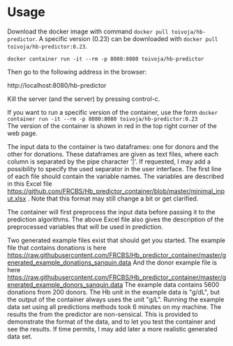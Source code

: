 # Usage

Download
the docker image with command `docker pull toivoja/hb-predictor`.
A specific version (0.23) can be downloaded with `docker pull toivoja/hb-predictor:0.23`.

```docker container run -it --rm -p 8080:8080 toivoja/hb-predictor```  

Then go to the following address in the browser:

http://localhost:8080/hb-predictor

Kill the server (and the server) by pressing control-c.

If you want to run a specific version of the container, use the form
```docker container run -it --rm -p 8080:8080 toivoja/hb-predictor:0.23```  
The version of the container is shown in red in the top right corner of the web page.

The input data to the container is two dataframes: one for donors and the other for donations.
These dataframes are given as text files, where each column is separated by the pipe character '|'.
If requested, I may add a possibility to specify the used separator in the user interface.
The first line of each file should contain the variable names. The variables are described
in this Excel file https://github.com/FRCBS/Hb_predictor_container/blob/master/minimal_input.xlsx . 
Note that this format may still change a bit or get clarified.

The container will first preprocess the input data before passing it to the prediction algorithms. The above
Excel file also gives the description of the preprocessed variables that will be used in prediction.

Two generated example files exist that should get you started. The example file that contains donations is here
https://raw.githubusercontent.com/FRCBS/Hb_predictor_container/master/generated_example_donations_sanquin.data
And the donor example file is here https://raw.githubusercontent.com/FRCBS/Hb_predictor_container/master/generated_example_donors_sanquin.data
The example data contains 5600 donations from 200 donors. The Hb unit in the example data is "g/dL", but the
output of the container always uses the unit "g/L".
Running the example data set using all predictions methods
took 6 minutes on my machine. The results the from the predictor are non-sensical.
This is provided to demonstrate the format of the data, and to let you test the container and see the results.
If time permits, I may add later a more realistic generated data set.
